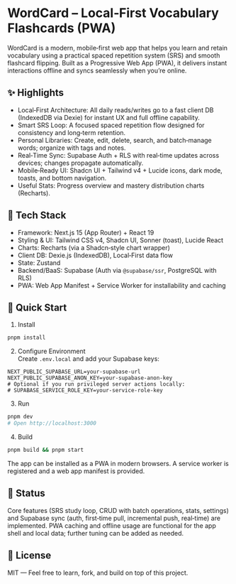 # WordCard – Local‑First Vocabulary Flashcards (PWA)

WordCard is a modern, mobile‑first web app that helps you learn and retain vocabulary using a practical spaced repetition system (SRS) and smooth flashcard flipping. Built as a Progressive Web App (PWA), it delivers instant interactions offline and syncs seamlessly when you’re online.

## ✨ Highlights

- Local‑First Architecture: All daily reads/writes go to a fast client DB (IndexedDB via Dexie) for instant UX and full offline capability.
- Smart SRS Loop: A focused spaced repetition flow designed for consistency and long‑term retention.
- Personal Libraries: Create, edit, delete, search, and batch‑manage words; organize with tags and notes.
- Real‑Time Sync: Supabase Auth + RLS with real‑time updates across devices; changes propagate automatically.
- Mobile‑Ready UI: Shadcn UI + Tailwind v4 + Lucide icons, dark mode, toasts, and bottom navigation.
- Useful Stats: Progress overview and mastery distribution charts (Recharts).

## 🧰 Tech Stack

- Framework: Next.js 15 (App Router) + React 19  
- Styling & UI: Tailwind CSS v4, Shadcn UI, Sonner (toast), Lucide React  
- Charts: Recharts (via a Shadcn‑style chart wrapper)  
- Client DB: Dexie.js (IndexedDB), Local‑First data flow  
- State: Zustand  
- Backend/BaaS: Supabase (Auth via `@supabase/ssr`, PostgreSQL with RLS)  
- PWA: Web App Manifest + Service Worker for installability and caching

## 🚀 Quick Start

1) Install
```bash
pnpm install
```

2) Configure Environment  
Create `.env.local` and add your Supabase keys:
```env
NEXT_PUBLIC_SUPABASE_URL=your-supabase-url
NEXT_PUBLIC_SUPABASE_ANON_KEY=your-supabase-anon-key
# Optional if you run privileged server actions locally:
# SUPABASE_SERVICE_ROLE_KEY=your-service-role-key
```

3) Run
```bash
pnpm dev
# Open http://localhost:3000
```

4) Build
```bash
pnpm build && pnpm start
```

The app can be installed as a PWA in modern browsers. A service worker is registered and a web app manifest is provided.


## 📌 Status

Core features (SRS study loop, CRUD with batch operations, stats, settings) and Supabase sync (auth, first‑time pull, incremental push, real‑time) are implemented. PWA caching and offline usage are functional for the app shell and local data; further tuning can be added as needed.

## 📄 License

MIT — Feel free to learn, fork, and build on top of this project.
